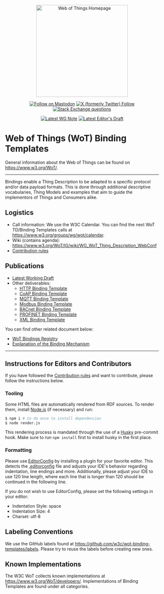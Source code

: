 <p align="center">
  <a href="https://w3.org/wot">
    <img alt="Web of Things Homepage" src="https://www.w3.org/WoT/IG/wiki/images/8/8f/WOT-hz.svg" width="300" />
  </a>
</p>

<p align="center">
  <a href="https://w3c.social/@wot">
    <img alt="Follow on Mastodon" src="https://img.shields.io/mastodon/follow/111609289932468076?domain=https%3A%2F%2Fw3c.social"></a>
  <a href="https://twitter.com/W3C_WoT">
    <img alt="X (formerly Twitter) Follow" src="https://img.shields.io/twitter/follow/W3C_WoT"></a>
  <a href="https://stackoverflow.com/questions/tagged/web-of-things">
    <img alt="Stack Exchange questions" src="https://img.shields.io/stackexchange/stackoverflow/t/web-of-things?style=plastic"></a>
</p>

<p align="center">
  <a href="https://www.w3.org/TR/wot-binding-templates/"> <!--  REC LINK -->
    <img alt="Latest WG Note" src="https://img.shields.io/badge/W3C_Note-Latest-005a9c"></a>
  <a href="https://w3c.github.io/wot-binding-templates/"> <!--  ED LINK -->
    <img alt="Latest Editor's Draft" src="https://img.shields.io/badge/Editor's_Draft-Latest-fe914a"></a>
</p>

# Web of Things (WoT) Binding Templates

General information about the Web of Things can be found on https://www.w3.org/WoT/.
  
---

Bindings enable a Thing Description to be adapted to a specific protocol and/or data payload formats.
This is done through additional descriptive vocabularies, Thing Models and examples that aim to guide the implementors of Things and Consumers alike.

## Logistics

- Call information: We use the W3C Calendar. You can find the next WoT TD/Binding Templates calls at https://www.w3.org/groups/wg/wot/calendar.
- Wiki (contains agenda): https://www.w3.org/WoT/IG/wiki/WG_WoT_Thing_Description_WebConf
- [Contribution rules](./CONTRIBUTING.md)

## Publications

- [Latest Working Draft](https://www.w3.org/TR/wot-binding-templates/)
- Other deliverables:
  - [HTTP Binding Template](https://w3c.github.io/wot-binding-templates/bindings/protocols/http/index.html)
  - [CoAP Binding Template](https://w3c.github.io/wot-binding-templates/bindings/protocols/coap/index.html)
  - [MQTT Binding Template](https://w3c.github.io/wot-binding-templates/bindings/protocols/mqtt/index.html)
  - [Modbus Binding Template](https://w3c.github.io/wot-binding-templates/bindings/protocols/modbus/index.html)
  - [BACnet Binding Template](https://w3c.github.io/wot-binding-templates/bindings/protocols/bacnet/index.html)
  - [PROFINET Binding Template](https://w3c.github.io/wot-binding-templates/bindings/protocols/profinet/index.html)
  - [XML Binding Template](https://w3c.github.io/wot-binding-templates/bindings/payloads/xml/index.html)

You can find other related document below:

- [WoT Bindings Registry](https://w3c.github.io/wot-bindings-registry/)
- [Explanation of the Binding Mechanism](https://w3c.github.io/wot-thing-description/#bindings)

---

## Instructions for Editors and Contributors

If you have followed the [Contribution rules](./CONTRIBUTING.md) and want to contribute, please follow the instructions below.

### Tooling

Some HTML files are automatically rendered from RDF sources.
To render them, install [Node.js](https://nodejs.org/en/) (if necessary) and run:

```sh
$ npm i # to do once to install dependencies
$ node render.js
```

This rendering process is mandated through the use of a [Husky](https://www.npmjs.com/package/husky) pre-commit hook.
Make sure to run `npm install` first to install husky in the first place.

### Formatting

Please use [EditorConfig](https://editorconfig.org/) by installing a plugin for your favorite editor.
This detects the [.editorconfig](.editorconfig) file and adjusts your IDE's behavior regarding indentation, line 
endings and more.
Additionally, please adjust your IDE to use 120 line length, where each line that is longer than 120
should be continued in the following line.

If you do not wish to use EditorConfig, please set the following settings in your editor:

- Indentation Style: space
- Indentation Size: 4
- Charset: utf-8

## Labeling Conventions

We use the GitHub labels found at https://github.com/w3c/wot-binding-templates/labels. Please try to reuse the labels before creating new ones.

## Known Implementations

The W3C WoT collects known implementations at <https://www.w3.org/WoT/developers/>. Implementations of Binding Templates are found under all categories.
